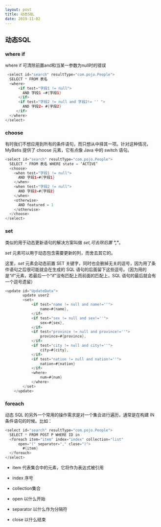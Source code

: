 ```yaml
---
layout: post
title: 动态SQL
date: 2019-11-02
---
```


## 动态SQL

### where if 

where if 可清除前置and和当某一参数为null时的错误

```java
 <select id="search" resultType="com.pojo.People">
  SELECT * FROM 表名
  <where>
      <if test="字段1 != null">
        AND 字段1 =#{字段1}
      </if>
      <if test="字段2 != null and 字段2!= '' ">
        AND 字段2= #{字段2}
 	 </if>
  </where>
</select>
```

### choose

有时我们不想应用到所有的条件语句，而只想从中择其一项。针对这种情况，MyBatis 提供了 choose 元素，它有点像 Java 中的 switch 语句。

```java
<select id="search" resultType="com.pojo.People">
  SELECT * FROM 表名 WHERE state = ‘ACTIVE’
  <choose>
    <when test="字段1 != null">
      AND 字段1=#{字段1}
    </when>
    <when test="字段2 != null">
      AND 字段2=#{字段2}
    </when>
    <otherwise>
      AND featured = 1
    </otherwise>
  </choose>
</select>
```

### set

类似的用于动态更新语句的解决方案叫做 *set,可去除后置 **","***。

*set* 元素可以用于动态包含需要更新的列，而舍去其它的。

这里，*set* 元素会动态前置 SET 关键字，同时也会删掉无关的逗号，因为用了条件语句之后很可能就会在生成的 SQL 语句的后面留下这些逗号。（因为用的是“if”元素，若最后一个“if”没有匹配上而前面的匹配上，SQL 语句的最后就会有一个逗号遗留）

```java
<update id="UpdateData">
        update user2
        <set>
            <if test="name != null and name!=''">
                name=#{name},
            </if>
            <if test="sex != null and sex!=''">
                sex=#{sex},
            </if>
            <if test="province != null and province!=''">
                province=#{province},
            </if>
            <if test="city != null and city!=''">
                city=#{city},
            </if>
            <if test="nation != null and nation!=''">
                nation=#{nation}
            </if>
            <where>
                num=#{num}
            </where>
        </set>
    </update>
```

### foreach

动态 SQL 的另外一个常用的操作需求是对一个集合进行遍历，通常是在构建 IN 条件语句的时候。比如：

```java
<select id="search" resultType="com.pojo.People">
  SELECT * FROM POST P WHERE ID in
  <foreach item="item" index="index" collection="list"
      open="(" separator="," close=")">
        #{item}
  </foreach>
</select>
```

* item 代表集合中的元素，它将作为表达式被引用

* index 序号

* collection集合

* open 以什么开始

* separator 以什么作为分隔符

* close 以什么结束